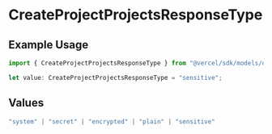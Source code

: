 # CreateProjectProjectsResponseType

## Example Usage

```typescript
import { CreateProjectProjectsResponseType } from "@vercel/sdk/models/operations/createproject.js";

let value: CreateProjectProjectsResponseType = "sensitive";
```

## Values

```typescript
"system" | "secret" | "encrypted" | "plain" | "sensitive"
```